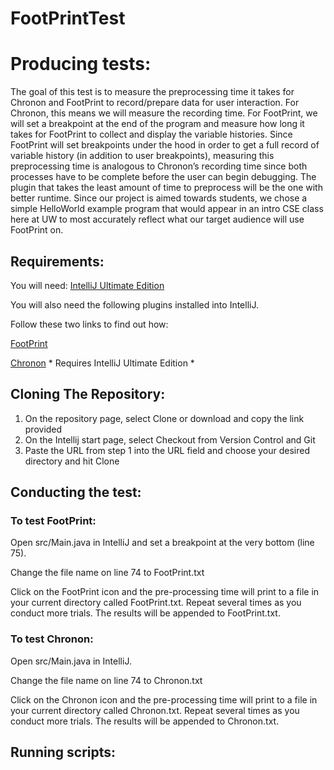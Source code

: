 # FootPrintTest

# Producing tests:

The goal of this test is to measure the preprocessing time it takes for Chronon and FootPrint to record/prepare data for user interaction. For Chronon, this means we will measure the recording time. For FootPrint, we will set a breakpoint at the end of the program and measure how long it takes for FootPrint to collect and display the variable histories. Since FootPrint will set breakpoints under the hood in order to get a full record of variable history (in addition to user breakpoints), measuring this preprocessing time is analogous to Chronon’s recording time since both processes have to be complete before the user can begin debugging. The plugin that takes the least amount of time to preprocess will be the one with better runtime. Since our project is aimed towards students, we chose a simple HelloWorld example program that would appear in an intro CSE class here at UW to most accurately reflect what our target audience will use FootPrint on.	 

## Requirements:
You will need: 
[IntelliJ Ultimate Edition](https://www.jetbrains.com/idea/)

You will also need the following plugins installed into IntelliJ. 

Follow these two links to find out how:

[FootPrint](https://github.com/cnhguy/FootPrint)

[Chronon](https://blog.jetbrains.com/idea/2014/03/try-chronon-debugger-with-intellij-idea-13-1-eap/) * Requires IntelliJ Ultimate Edition *

## Cloning The Repository:

1) On the repository page, select Clone or download and copy the link provided
2) On the Intellij start page, select Checkout from Version Control and Git
3) Paste the URL from step 1 into the URL field and choose your desired directory and hit Clone

## Conducting the test: 
### To test FootPrint:

Open src/Main.java in IntelliJ and set a breakpoint at the very bottom (line 75). 

Change the file name on line 74 to FootPrint.txt

Click on the FootPrint icon and the pre-processing time will print to a file in your current directory called FootPrint.txt. Repeat several times as you conduct more trials. The results will be appended to FootPrint.txt. 

### To test Chronon:

Open src/Main.java in IntelliJ. 

Change the file name on line 74 to Chronon.txt

Click on the Chronon icon and the pre-processing time will print to a file in your current directory called Chronon.txt.
Repeat several times as you conduct more trials. The results will be appended to Chronon.txt. 

## Running scripts:
